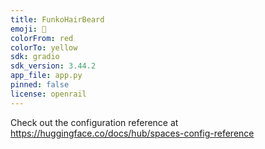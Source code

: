 ```yaml
---
title: FunkoHairBeard
emoji: 🏢
colorFrom: red
colorTo: yellow
sdk: gradio
sdk_version: 3.44.2
app_file: app.py
pinned: false
license: openrail
---
```


Check out the configuration reference at https://huggingface.co/docs/hub/spaces-config-reference

